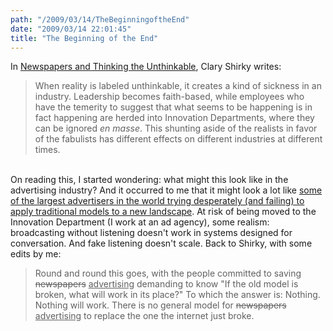 ```yaml
---
path: "/2009/03/14/TheBeginningoftheEnd" 
date: "2009/03/14 22:01:45" 
title: "The Beginning of the End" 
---
```

In <a href="http://www.shirky.com/weblog/2009/03/newspapers-and-thinking-the-unthinkable/">Newspapers and Thinking the Unthinkable</a>, Clary Shirky writes:<br><blockquote>When reality is labeled unthinkable, it creates a kind of sickness in an industry. Leadership becomes faith-based, while employees who have the temerity to suggest that what seems to be happening is in fact happening are herded into Innovation Departments, where they can be ignored *en masse*. This shunting aside of the realists in favor of the fabulists has different effects on different industries at different times.</blockquote><br>On reading this, I started wondering: what might this look like in the advertising industry? And it occurred to me that it might look a lot like <a href="http://tjcnyc.wordpress.com/2009/03/12/tide-loads-of-hope-pg-digital-hack-night-executive-summary/">some of the largest advertisers in the world trying desperately (and failing) to apply traditional models to a new landscape</a>. At risk of being moved to the Innovation Department (I work at an ad agency), some realism: broadcasting without listening doesn't work in systems designed for conversation. And fake listening doesn't scale. Back to Shirky, with some edits by me:<br><blockquote>Round and round this goes, with the people committed to saving <del>newspapers</del> <ins>advertising</ins> demanding to know "If the old model is broken, what will work in its place?" To which the answer is: Nothing. Nothing will work. There is no general model for <del>newspapers</del> <ins>advertising</ins> to replace the one the internet just broke.</blockquote>